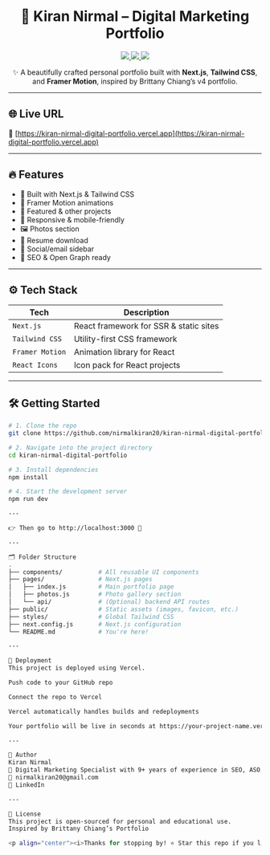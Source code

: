 <h1 align="center">🎯 Kiran Nirmal – Digital Marketing Portfolio</h1>

<p align="center">
  <a href="https://kiran-nirmal-digital-portfolio.vercel.app" target="_blank">
    <img src="https://img.shields.io/badge/Live-Demo-blue?style=for-the-badge&logo=vercel" />
  </a>
  <a href="https://github.com/nirmalkiran20/kiran-nirmal-digital-portfolio">
    <img src="https://img.shields.io/github/repo-size/nirmalkiran20/kiran-nirmal-digital-portfolio?style=for-the-badge&color=purple" />
  </a>
  <a href="https://github.com/nirmalkiran20/kiran-nirmal-digital-portfolio/commits/main">
    <img src="https://img.shields.io/github/last-commit/nirmalkiran20/kiran-nirmal-digital-portfolio?style=for-the-badge&color=brightgreen" />
  </a>
</p>

<p align="center">
  ✨ A beautifully crafted personal portfolio built with <strong>Next.js</strong>, <strong>Tailwind CSS</strong>, and <strong>Framer Motion</strong>, inspired by Brittany Chiang’s v4 portfolio.
</p>

---

## 🌐 Live URL

🔗 [https://kiran-nirmal-digital-portfolio.vercel.app](https://kiran-nirmal-digital-portfolio.vercel.app)

---

## 🔥 Features

- 🚀 Built with Next.js & Tailwind CSS
- 🎥 Framer Motion animations
- 💼 Featured & other projects
- 📱 Responsive & mobile-friendly
- 🖼️ Photos section
- 📄 Resume download
- 🔗 Social/email sidebar
- 🧠 SEO & Open Graph ready

---

## ⚙️ Tech Stack

| Tech         | Description                            |
|--------------|----------------------------------------|
| `Next.js`    | React framework for SSR & static sites |
| `Tailwind CSS` | Utility-first CSS framework          |
| `Framer Motion` | Animation library for React         |
| `React Icons` | Icon pack for React projects          |

---

## 🛠️ Getting Started

```bash
# 1. Clone the repo
git clone https://github.com/nirmalkiran20/kiran-nirmal-digital-portfolio.git

# 2. Navigate into the project directory
cd kiran-nirmal-digital-portfolio

# 3. Install dependencies
npm install

# 4. Start the development server
npm run dev

---

👉 Then go to http://localhost:3000 🚀

---

🗂️ Folder Structure
.
├── components/          # All reusable UI components
├── pages/               # Next.js pages
│   ├── index.js         # Main portfolio page
│   ├── photos.js        # Photo gallery section
│   └── api/             # (Optional) backend API routes
├── public/              # Static assets (images, favicon, etc.)
├── styles/              # Global Tailwind CSS
├── next.config.js       # Next.js configuration
└── README.md            # You're here!

---

🚀 Deployment
This project is deployed using Vercel.

Push code to your GitHub repo

Connect the repo to Vercel

Vercel automatically handles builds and redeployments

Your portfolio will be live in seconds at https://your-project-name.vercel.app

---

👤 Author
Kiran Nirmal
🎯 Digital Marketing Specialist with 9+ years of experience in SEO, ASO, and analytics
📧 nirmalkiran20@gmail.com
🔗 LinkedIn

---

📝 License
This project is open-sourced for personal and educational use.
Inspired by Brittany Chiang’s Portfolio

<p align="center"><i>Thanks for stopping by! ⭐ Star this repo if you like it.</i></p> ```
